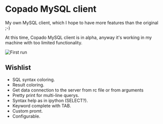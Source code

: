 Copado MySQL client
===================

My own MySQL client, which I hope to have more features than the original ;-)


At this time, Copado MySQL client is in alpha, anyway it's working in my machine with too limited functionality.

![First run](https://raw.github.com/Abuelodelanada/copado_mysql_client/master/img/first_run.png "First run")


Wishlist
--------

 - SQL syntax coloring.
 - Result coloring.
 - Get data connection to the server from rc file or from arguments
 - Pretty print for multi-line querys.
 - Syntax help as in ipython (SELECT?).
 - Keyword complete with TAB.
 - Custom promt.
 - Configurable.


